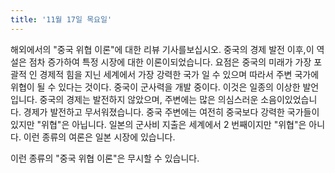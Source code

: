 ```yaml
---
title: '11월 17일 목요일'
---
```

해외에서의 "중국 위협 이론"에 대한 리뷰 기사를보십시오. 중국의 경제 발전 이후,이 역설은 점차 증가하여 특정 시장에 대한 이론이되었습니다. 요점은 중국의 미래가 가장 포괄적 인 경제적 힘을 지닌 세계에서 가장 강력한 국가 일 수 있으며 따라서 주변 국가에 위협이 될 수 있다는 것이다. 중국이 군사력을 개발 중이다. 이것은 일종의 이상한 발언입니다. 중국의 경제는 발전하지 않았으며, 주변에는 많은 의심스러운 소음이있었습니다. 경제가 발전하고 무서워졌습니다. 중국 주변에는 여전히 중국보다 강력한 국가들이 있지만 "위협"은 아닙니다. 일본의 군사비 지출은 세계에서 2 번째이지만 "위협"은 아니다. 이런 종류의 여론은 일본 시장에 있습니다.

이런 종류의 "중국 위협 이론"은 무시할 수 있습니다.

